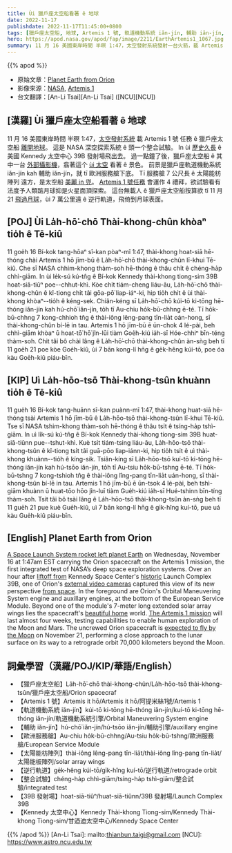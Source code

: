 ```yaml
---
title: Ùi 獵戶座太空船看著 ê 地球
date: 2022-11-17
publishdate: 2022-11-17T11:45:00+0800
tags: [獵戶座太空船, 地球, Artemis 1 號, 軌道機動系統 iăn-jín, 輔助 iăn-jín, 歐洲服務艙, 太陽能枋陣列, 逆行軌道, 整合試驗, 39B 發射場, Kennedy 太空中心]
hero: https://apod.nasa.gov/apod/fap/image/2211/EarthArtemis1_1067.jpg
summary: 11 月 16 美國東岸時間 半暝 1:47，太空發射系統發射一台火箭，載 Artemis 1 號 任務 ê 獵戶座太空船離開地球，這是 NASA 深空探索系統 ê 頭一个整合試驗。
---
```


{{% apod %}}

- 原始文章：[Planet Earth from Orion](https://apod.nasa.gov/apod/ap221117.html)
- 影像來源：[NASA](https://www.nasa.gov/), [Artemis 1](https://www.nasa.gov/artemis-1)
- 台文翻譯：[An-Li Tsai][An-Li Tsai] ([NCU][NCU])

## [漢羅] Ùi 獵戶座太空船看著 ê 地球
11 月 16 美國東岸時間 半暝 1:47，[太空發射系統][A Space Launch System rocket left planet Earth] 載 Artemis 1 號 任務 ê 獵戶座太空船 [離開地球][liftoff from]。
這是 NASA 深空探索系統 ê 頭一个整合試驗。
In ùi [歷史久長][historic] ê 美國 Kennedy 太空中心 39B 發射場飛出去。
過一點鐘了後，獵戶座太空船 ê 其中一台 [外部攝影機][external video cameras]，翕著這个 [ùi 太空][from space] 看著 ê 景色。
前景是獵戶座軌道機動系統 iăn-jín kah 輔助 iăn-jín，就 tī 歐洲服務艙下底。
Tī 服務艙 7 公尺長 ê 太陽能枋陣列 遠方，是太空船 [美麗 in 兜][beautiful home]。
[Artemis 1 號任務][The Artemis 1 mission] 會運作 4 禮拜，欲試驗看有法度予人類踮月球抑是火星面頂探索。
這台無載人 ê 獵戶座太空船按算欲 tī 11 月 21 [飛過月球][expected to fly by the Moon]，ùi 7 萬公里遠 ê 逆行軌道，飛倚到月球表面。




## [POJ] Ùi La̍h-hō͘-chō Thài-khong-chûn khòaⁿ tio̍h ê Tē-kiû
11 goe̍h 16 Bí-kok tang-hōaⁿ sî-kan pòaⁿ-mî 1:47, thài-khong hoat-siā hē-thóng chài Artemis 1 hō jīm-bū ê La̍h-hō͘-chō thài-khong-chûn lī-khui Tē-kiû.
Che sī NASA chhim-khong thàm-soh hē-thóng ê thâu chi̍t ê chéng-ha̍p chhì-giām.
In ùi le̍k-sú kú-tn̂g ê Bí-kok Kennedy thài-khong tiong-sim 39B hoat-siā-tiûⁿ poe--chhut-khì.
Kòe chi̍t tiám-cheng liáu-āu, La̍h-hō͘-chō thài-khong-chûn ê kî-tiong chi̍t tâi gōa-pō͘ liap-iáⁿ-ki, hip tio̍h chi̍t ê ùi thài-khong khòaⁿ--tio̍h ê kéng-sek.
Chiân-kéng sī La̍h-hō͘-chō kúi-tō ki-tōng hē-thóng iăn-jín kah hú-chō͘ iăn-jín, to̍h tī Au-chiu ho̍k-bū-chhng ē-té.
Tī ho̍k-bū-chhng 7 kong-chhioh tn̂g ê thài-iông lêng-pang tīn-lia̍t oán-hong, sī thài-khong-chûn bí-lē in tau.
Artemis 1 hō jīm-bū ē ūn-chok 4 lé-pài, beh chhì-giām khòaⁿ ū hoat-tō͘ hō͘ jîn-lūi tiàm Goe̍h-kiú ia̍h-sī Hóe-chhiⁿ bīn-téng thàm-soh.
Chit tâi bô chài lâng ê La̍h-hō͘-chō thài-khong-chûn àn-sǹg beh tī 11 goe̍h 21 poe kòe Goe̍h-kiû, ùi 7 bān kong-lí hn̄g ê ge̍k-hêng kúi-tō, poe óa kàu Goe̍h-kiû piáu-bīn.


## [KIP] Uì La̍h-hōo-tsō Thài-khong-tsûn khuànn tio̍h ê Tē-kiû
11 gue̍h 16 Bí-kok tang-huānn sî-kan puànn-mî 1:47, thài-khong huat-siā hē-thóng tsài Artemis 1 hō jīm-bū ê La̍h-hōo-tsō thài-khong-tsûn lī-khui Tē-kiû.
Tse sī NASA tshim-khong thàm-soh hē-thóng ê thâu tsi̍t ê tsíng-ha̍p tshì-giām.
In uì li̍k-sú kú-tn̂g ê Bí-kok Kennedy thài-khong tiong-sim 39B huat-siā-tiûnn pue--tshut-khì.
Kuè tsi̍t tiám-tsing liáu-āu, La̍h-hōo-tsō thài-khong-tsûn ê kî-tiong tsi̍t tâi guā-pōo liap-iánn-ki, hip tio̍h tsi̍t ê uì thài-khong khuànn--tio̍h ê kíng-sik.
Tsiân-kíng sī La̍h-hōo-tsō kuí-tō ki-tōng hē-thóng iăn-jín kah hú-tsōo iăn-jín, to̍h tī Au-tsiu ho̍k-bū-tshng ē-té.
Tī ho̍k-bū-tshng 7 kong-tshioh tn̂g ê thài-iông lîng-pang tīn-lia̍t uán-hong, sī thài-khong-tsûn bí-lē in tau.
Artemis 1 hō jīm-bū ē ūn-tsok 4 lé-pài, beh tshì-giām khuànn ū huat-tōo hōo jîn-luī tiàm Gue̍h-kiú ia̍h-sī Hué-tshinn bīn-tíng thàm-soh.
Tsit tâi bô tsài lâng ê La̍h-hōo-tsō thài-khong-tsûn àn-sǹg beh tī 11 gue̍h 21 pue kuè Gue̍h-kiû, uì 7 bān kong-lí hn̄g ê gi̍k-hîng kuí-tō, pue uá kàu Gue̍h-kiû piáu-bīn. 



## [English] Planet Earth from Orion
[A Space Launch System rocket left planet Earth][A Space Launch System rocket left planet Earth] on Wednesday, November 16 at 1:47am EST carrying the Orion spacecraft on the Artemis 1 mission, the first integrated test of NASA’s deep space exploration systems.
Over an hour after [liftoff from][liftoff from] Kennedy Space Center's [historic][historic] Launch Complex 39B, one of Orion's [external video cameras][external video cameras] captured this view of its new perspective [from space][from space].
In the foreground are Orion's Orbital Maneuvering System engine and auxillary engines, at the bottom of the European Service Module.
Beyond one of the module's 7-meter long extended solar array wings lies the spacecraft's [beautiful home][beautiful home] world.
[The Artemis 1 mission][The Artemis 1 mission] will last almost four weeks, testing capabilities to enable human exploration of the Moon and Mars.
The uncrewed Orion spacecraft is [expected to fly by the Moon][expected to fly by the Moon] on November 21, performing a close approach to the lunar surface on its way to a retrograde orbit 70,000 kilometers beyond the Moon.

## 詞彙學習（漢羅/POJ/KIP/華語/English）

- 【獵戶座太空船】La̍h-hō͘-chō thài-khong-chûn/La̍h-hōo-tsō thài-khong-tsûn/獵戶座太空船/Orion spacecraf
- 【Artemis 1 號】Artemis it hō/Artemis it hō/阿提米絲1號/Artemis 1
- 【軌道機動系統 iăn-jín】kúi-tō ki-tōng hē-thóng iăn-jín/kuí-tō ki-tōng hē-thóng iăn-jín/軌道機動系統引擎/Orbital Maneuvering System engine
- 【輔助 iăn-jín】hú-chō͘ iăn-jín/hú-tsōo iăn-jín/輔助引擎/auxillary engine
- 【歐洲服務艙】Au-chiu ho̍k-bū-chhng/Au-tsiu ho̍k-bū-tshng/歐洲服務艙/European Service Module
- 【太陽能枋陣列】thài-iông lêng-pang tīn-lia̍t/thài-iông lîng-pang tīn-lia̍t/太陽能板陣列/solar array wings
- 【逆行軌道】ge̍k-hêng kúi-tō/gi̍k-hîng kuí-tō/逆行軌道/retrograde orbit
- 【整合試驗】chéng-ha̍p chhì-giām/tsíng-ha̍p tshì-giām/整合試驗/integrated test
- 【39B 發射場】hoat-siā-tiûⁿ/huat-siā-tiûnn/39B 發射場/Launch Complex 39B
- 【Kennedy 太空中心】Kennedy Thài-khong Tiong-sim/Kennedy Thài-khong Tiong-sim/甘迺迪太空中心/Kennedy Space Center


{{% /apod %}}
[An-Li Tsai]: mailto:thianbun.taigi@gmail.com
[NCU]: https://www.astro.ncu.edu.tw

[copyright]: https://apod.nasa.gov/apod/fap/lib/about_apod.html#srapply
[License]: https://creativecommons.org/licenses/by/2.0/


[A Space Launch System rocket left planet Earth]:https://www.nasa.gov/press-release/liftoff-nasa-s-artemis-i-mega-rocket-launches-orion-to-moon
[liftoff from]:https://www.flickr.com/photos/nasahqphoto/sets/72177720297400430/
[historic]:https://www.nasa.gov/feature/55-years-ago-apollo-4-the-first-flight-of-the-saturn-v
[external video cameras]:https://www.nasa.gov/feature/nasa-s-artemis-i-cameras-to-offer-new-views-of-orion-earth-moon
[from space]:https://www.nasa.gov/content/artemis-1-video-gallery
[beautiful home]:https://earthobservatory.nasa.gov/
[The Artemis 1 mission]:https://www.nasa.gov/specials/artemis-i/
[expected to fly by the Moon]:https://www.nasa.gov/image-feature/artemis-i-map

